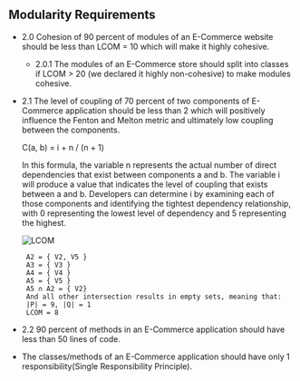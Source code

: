 ## Modularity Requirements

- 2.0 Cohesion of 90 percent of modules of an E-Commerce website should be less than LCOM = 10 which will make it highly cohesive.
 
  - 2.0.1 The modules of an E-Commerce store should split into classes if LCOM > 20 (we declared it highly non-cohesive) to make modules cohesive.

- 2.1 The level of coupling of 70 percent of two components of E-Commerce application should be less than 2 which will positively influence the Fenton and Melton metric and ultimately low coupling between the components.


    C(a, b) = i + n / (n + 1)
    
    In this formula, the variable n represents the actual number of direct dependencies that exist between components a and b. The variable i will produce a value that
    indicates the level of coupling that exists between a and b. Developers can determine i by examining each of those components and identifying the 
    tightest dependency relationship, with 0 representing the lowest level of dependency and 5 representing the highest.
    
    ![LCOM](https://i.imgur.com/vUT6CYt.png)
    
       A2 = { V2, V5 }
       A3 = { V3 }
       A4 = { V4 }
       A5 = { V5 }
       A5 ∩ A2 = { V2}
       And all other intersection results in empty sets, meaning that:
       |P| = 9, |Q| = 1
       LCOM = 8

    
 
 - 2.2 90 percent of methods in an E-Commerce application should have less than 50 lines of code.

- The classes/methods of an E-Commerce application should have only 1 responsibility(Single Responsibility Principle).


